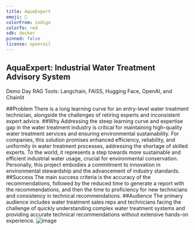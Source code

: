 ```yaml
---
title: AquaExpert
emoji: 👀
colorFrom: indigo
colorTo: red
sdk: docker
pinned: false
license: openrail
---
```


## AquaExpert: Industrial Water Treatment Advisory System

Demo Day
RAG Tools: Langchain, FAISS, Hugging Face, OpenAI, and Chainlit

##Problem
There is a long learning curve for an entry-level water treatment technician, alongside the challenges of retiring experts and inconsistent expert advice.
##Why
Addressing the steep learning curve and expertise gap in the water treatment industry is critical for maintaining high-quality water treatment services and ensuring environmental sustainability. For companies, this solution promises enhanced efficiency, reliability, and uniformity in water treatment processes, addressing the shortage of skilled experts. To the world, it represents a step towards more sustainable and efficient industrial water usage, crucial for environmental conservation. Personally, this project embodies a commitment to innovation in environmental stewardship and the advancement of industry standards.
##Success
The main success criteria is the accuracy of the recommendations, followed by the reduced time to generate a report with the recommendations, and then the time to proficiency for new technicians and consistency in technical recommendations.
##Audience
The primary audience includes water treatment sales reps and technicians facing the challenge of quickly understanding complex water treatment systems and providing accurate technical recommendations without extensive hands-on experience.
![image](https://github.com/ivanrhsosa/AquaExpert/assets/81785692/ed911389-26db-4d46-8a1b-9a33c174858d)
